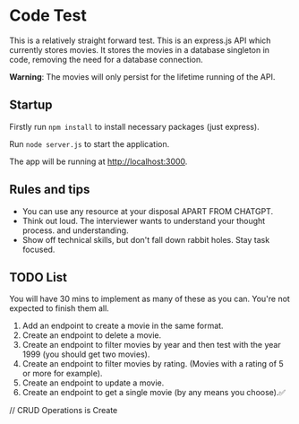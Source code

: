 # Code Test

This is a relatively straight forward test. This is an express.js API which currently stores movies. It stores the movies in a database singleton in code, removing the need for a database connection.

**Warning**: The movies will only persist for the lifetime running of the API.

## Startup
Firstly run `npm install` to install necessary packages (just express).

Run `node server.js` to start the application.

The app will be running at [http://localhost:3000](http://localhost:3000).

## Rules and tips
- You can use any resource at your disposal APART FROM CHATGPT.
- Think out loud. The interviewer wants to understand your thought process. and understanding.
- Show off technical skills, but don't fall down rabbit holes. Stay task focused.

## TODO List
You will have 30 mins to implement as many of these as you can.  You're not expected to finish them all.
1. Add an endpoint to create a movie in the same format. 
2. Create an endpoint to delete a movie. 
3. Create an endpoint to filter movies by year and then test with the year 1999 (you should get two movies).
4. Create an endpoint to filter movies by rating. (Movies with a rating of 5 or more for example).
5. Create an endpoint to update a movie.
6. Create an endpoint to get a single movie (by any means you choose).✅

// CRUD Operations
is Create 